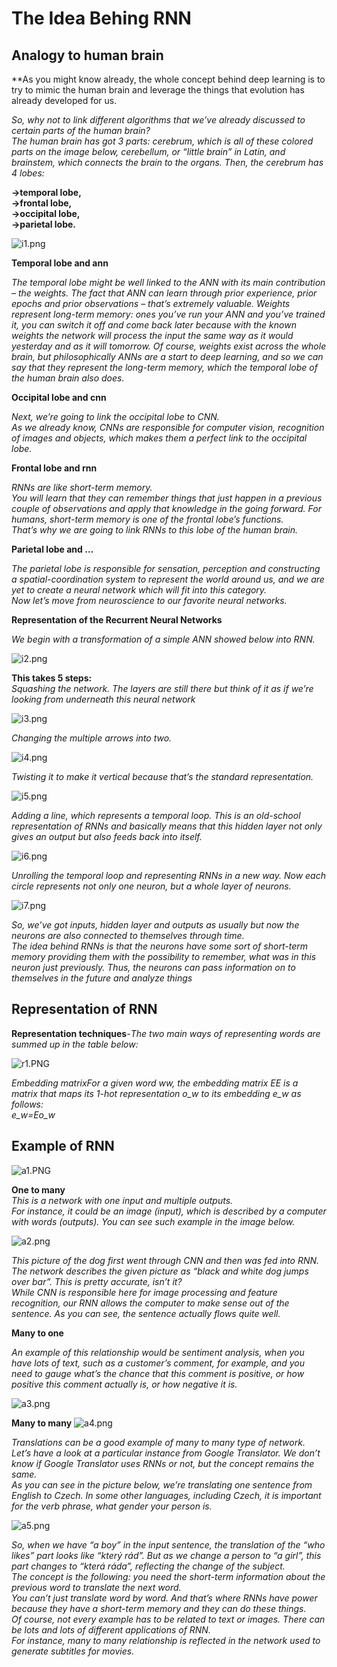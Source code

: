 # The Idea Behing RNN

## Analogy to human brain

**As you might know already, the whole concept behind deep learning is to try to mimic the human brain and leverage the things that evolution has already developed for us.

*So, why not to link different algorithms that we’ve already discussed to certain parts of the human brain?\
The human brain has got 3 parts: cerebrum, which is all of these colored parts on the image below, cerebellum, or “little brain” in Latin, and brainstem, which connects the brain to the organs. Then, the cerebrum has 4 lobes:*

**→temporal lobe,\
→frontal lobe,\
→occipital lobe,\
→parietal lobe.**

![i1.png](images/i1.png)

**Temporal lobe and ann**

*The temporal lobe might be well linked to the ANN with its main contribution – the weights.
The fact that ANN can learn through prior experience, prior epochs and prior observations – that’s extremely valuable.
Weights represent long-term memory: ones you’ve run your ANN and you’ve trained it, you can switch it off and come back later because with the known weights the network will process the input the same way as it would yesterday and as it will tomorrow.
Of course, weights exist across the whole brain, but philosophically ANNs are a start to deep learning, and so we can say that they represent the long-term memory, which the temporal lobe of the human brain also does.*

**Occipital lobe and cnn**

*Next, we’re going to link the occipital lobe to CNN.\
As we already know, CNNs are responsible for computer vision, recognition of images and objects, which makes them a perfect link to the occipital lobe.*

**Frontal lobe and rnn**

*RNNs are like short-term memory.\
You will learn that they can remember things that just happen in a previous couple of observations and apply that knowledge in the going forward. For humans, short-term memory is one of the frontal lobe’s functions.\
That’s why we are going to link RNNs to this lobe of the human brain.*

**Parietal lobe and …**

*The parietal lobe is responsible for sensation, perception and constructing a spatial-coordination system to represent the world around us, and we are yet to create a neural network which will fit into this category.\
Now let’s move from neuroscience to our favorite neural networks.*

**Representation of the Recurrent Neural Networks**

*We begin with a transformation of a simple ANN showed below into RNN.*

![i2.png](images/i2.png)

**This takes 5 steps:**\
*Squashing the network. The layers are still there but think of it as if we’re looking from underneath this neural network*

![i3.png](images/i3.png)

*Changing the multiple arrows into two.*

![i4.png](images/i4.png)

*Twisting it to make it vertical because that’s the standard representation.*

![i5.png](images/i5.png)

*Adding a line, which represents a temporal loop. This is an old-school representation of RNNs and basically means that this hidden layer not only gives an output but also feeds back into itself.*

![i6.png](images/i6.png)

*Unrolling the temporal loop and representing RNNs in a new way. Now each circle represents not only one neuron, but a whole layer of neurons.*

![i7.png](images/i7.png)

*So, we’ve got inputs, hidden layer and outputs as usually but now the neurons are also connected to themselves through time.\
The idea behind RNNs is that the neurons have some sort of short-term memory providing them with the possibility to remember, what was in this neuron just previously. Thus, the neurons can pass information on to themselves in the future and analyze things*

## Representation of RNN
**Representation techniques**-*The two main ways of representing words are summed up in the table below:*

![r1.PNG](images/r1.PNG)

*Embedding matrixFor a given word ww, the embedding matrix EE is a matrix that maps its 1-hot representation o_w to its embedding e_w as follows:\
e_w=Eo_w*

## Example of RNN

![a1.PNG](images/a1.PNG)

**One to many**\
*This is a network with one input and multiple outputs.\
For instance, it could be an image (input), which is described by a computer with words (outputs). You can see such example in the image below.*

![a2.png](images/a2.png)

*This picture of the dog first went through CNN and then was fed into RNN. The network describes the given picture as “black and white dog jumps over bar”. This is pretty accurate, isn’t it?\
While CNN is responsible here for image processing and feature recognition, our RNN allows the computer to make sense out of the sentence. As you can see, the sentence actually flows quite well.*

**Many to one**

*An example of this relationship would be sentiment analysis, when you have lots of text, such as a customer’s comment, for example, and you need to gauge what’s the chance that this comment is positive, or how positive this comment actually is, or how negative it is.*

![a3.png](images/a3.png)

**Many to many**
![a4.png](images/a4.png)

*Translations can be a good example of many to many type of network. Let’s have a look at a particular instance from Google Translator. We don’t know if Google Translator uses RNNs or not, but the concept remains the same.\
As you can see in the picture below, we’re translating one sentence from English to Czech. In some other languages, including Czech, it is important for the verb phrase, what gender your person is.*

![a5.png](images/a5.png)

*So, when we have “a boy” in the input sentence, the translation of the “who likes” part looks like “který rád”. But as we change a person to “a girl”, this part changes to “která ráda”, reflecting the change of the subject.\
The concept is the following: you need the short-term information about the previous word to translate the next word.\
You can’t just translate word by word. And that’s where RNNs have power because they have a short-term memory and they can do these things.\
Of course, not every example has to be related to text or images. There can be lots and lots of different applications of RNN.\
For instance, many to many relationship is reflected in the network used to generate subtitles for movies.*


```python

```
